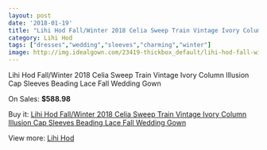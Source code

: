 ```yaml
---
layout: post
date: '2018-01-19'
title: "Lihi Hod Fall/Winter 2018 Celia Sweep Train Vintage Ivory Column Illusion Cap Sleeves Beading Lace Fall Wedding Gown"
category: Lihi Hod
tags: ["dresses","wedding","sleeves","charming","winter"]
image: http://img.idealgown.com/23419-thickbox_default/lihi-hod-fall-winter-2018-celia-sweep-train-vintage-ivory-column-illusion-cap-sleeves-beading-lace-fall-wedding-gown.jpg
---
```

Lihi Hod Fall/Winter 2018 Celia Sweep Train Vintage Ivory Column Illusion Cap Sleeves Beading Lace Fall Wedding Gown

On Sales: **$588.98**
<a href="https://www.idealgown.com/en/lihi-hod/9038-lihi-hod-fall-winter-2018-celia-sweep-train-vintage-ivory-column-illusion-cap-sleeves-beading-lace-fall-wedding-gown.html"><amp-img layout="responsive" width="600" height="600" src="//img.idealgown.com/23419-thickbox_default/lihi-hod-fall-winter-2018-celia-sweep-train-vintage-ivory-column-illusion-cap-sleeves-beading-lace-fall-wedding-gown.jpg" alt="Lihi Hod Fall/Winter 2018 Celia Sweep Train Vintage Ivory Column Illusion Cap Sleeves Beading Lace Fall Wedding Gown 0" /></a>
<a href="https://www.idealgown.com/en/lihi-hod/9038-lihi-hod-fall-winter-2018-celia-sweep-train-vintage-ivory-column-illusion-cap-sleeves-beading-lace-fall-wedding-gown.html"><amp-img layout="responsive" width="600" height="600" src="//img.idealgown.com/23424-thickbox_default/lihi-hod-fall-winter-2018-celia-sweep-train-vintage-ivory-column-illusion-cap-sleeves-beading-lace-fall-wedding-gown.jpg" alt="Lihi Hod Fall/Winter 2018 Celia Sweep Train Vintage Ivory Column Illusion Cap Sleeves Beading Lace Fall Wedding Gown 1" /></a>
<a href="https://www.idealgown.com/en/lihi-hod/9038-lihi-hod-fall-winter-2018-celia-sweep-train-vintage-ivory-column-illusion-cap-sleeves-beading-lace-fall-wedding-gown.html"><amp-img layout="responsive" width="600" height="600" src="//img.idealgown.com/23423-thickbox_default/lihi-hod-fall-winter-2018-celia-sweep-train-vintage-ivory-column-illusion-cap-sleeves-beading-lace-fall-wedding-gown.jpg" alt="Lihi Hod Fall/Winter 2018 Celia Sweep Train Vintage Ivory Column Illusion Cap Sleeves Beading Lace Fall Wedding Gown 2" /></a>
<a href="https://www.idealgown.com/en/lihi-hod/9038-lihi-hod-fall-winter-2018-celia-sweep-train-vintage-ivory-column-illusion-cap-sleeves-beading-lace-fall-wedding-gown.html"><amp-img layout="responsive" width="600" height="600" src="//img.idealgown.com/23422-thickbox_default/lihi-hod-fall-winter-2018-celia-sweep-train-vintage-ivory-column-illusion-cap-sleeves-beading-lace-fall-wedding-gown.jpg" alt="Lihi Hod Fall/Winter 2018 Celia Sweep Train Vintage Ivory Column Illusion Cap Sleeves Beading Lace Fall Wedding Gown 3" /></a>
<a href="https://www.idealgown.com/en/lihi-hod/9038-lihi-hod-fall-winter-2018-celia-sweep-train-vintage-ivory-column-illusion-cap-sleeves-beading-lace-fall-wedding-gown.html"><amp-img layout="responsive" width="600" height="600" src="//img.idealgown.com/23421-thickbox_default/lihi-hod-fall-winter-2018-celia-sweep-train-vintage-ivory-column-illusion-cap-sleeves-beading-lace-fall-wedding-gown.jpg" alt="Lihi Hod Fall/Winter 2018 Celia Sweep Train Vintage Ivory Column Illusion Cap Sleeves Beading Lace Fall Wedding Gown 4" /></a>
<a href="https://www.idealgown.com/en/lihi-hod/9038-lihi-hod-fall-winter-2018-celia-sweep-train-vintage-ivory-column-illusion-cap-sleeves-beading-lace-fall-wedding-gown.html"><amp-img layout="responsive" width="600" height="600" src="//img.idealgown.com/23420-thickbox_default/lihi-hod-fall-winter-2018-celia-sweep-train-vintage-ivory-column-illusion-cap-sleeves-beading-lace-fall-wedding-gown.jpg" alt="Lihi Hod Fall/Winter 2018 Celia Sweep Train Vintage Ivory Column Illusion Cap Sleeves Beading Lace Fall Wedding Gown 5" /></a>

Buy it: [Lihi Hod Fall/Winter 2018 Celia Sweep Train Vintage Ivory Column Illusion Cap Sleeves Beading Lace Fall Wedding Gown](https://www.idealgown.com/en/lihi-hod/9038-lihi-hod-fall-winter-2018-celia-sweep-train-vintage-ivory-column-illusion-cap-sleeves-beading-lace-fall-wedding-gown.html "Lihi Hod Fall/Winter 2018 Celia Sweep Train Vintage Ivory Column Illusion Cap Sleeves Beading Lace Fall Wedding Gown")

View more: [Lihi Hod](https://www.idealgown.com/en/124-lihi-hod "Lihi Hod")